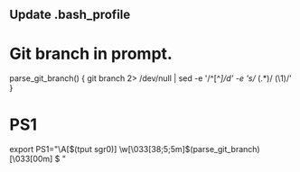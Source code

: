 ## Update .bash_profile

# Git branch in prompt.
parse_git_branch() {
    git branch 2> /dev/null | sed -e '/^[^*]/d' -e 's/* \(.*\)/ (\1)/'
}

# PS1
export PS1="\A\[$(tput sgr0)\] \w\[\033[38;5;5m\]\$(parse_git_branch)\[\033[00m\] $ "
